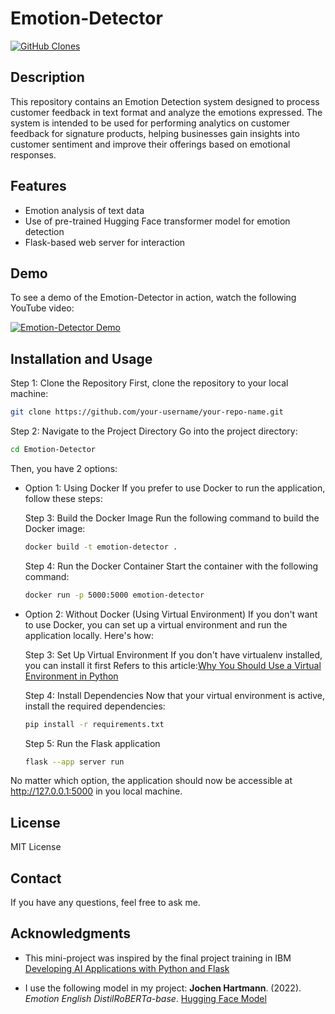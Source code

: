 # Emotion-Detector
<a href='https://github.com/MShawon/github-clone-count-badge'><img alt='GitHub Clones' src='https://img.shields.io/badge/dynamic/json?color=success&label=Clone&query=count&url=https://gist.githubusercontent.com/Shen-po-heng/d342281ded906778c8cd9f38a42ab34d/raw/clone.json&logo=github'></a>

## Description
This repository contains an Emotion Detection system designed to process customer feedback in text format and analyze the emotions expressed. The system is intended to be used for performing analytics on customer feedback for signature products, helping businesses gain insights into customer sentiment and improve their offerings based on emotional responses.

## Features
- Emotion analysis of text data
- Use of pre-trained Hugging Face transformer model for emotion detection
- Flask-based web server for interaction

## Demo 
To see a demo of the Emotion-Detector in action, watch the following YouTube video:

[![Emotion-Detector Demo](https://img.youtube.com/vi/iPis4YlMZq0/0.jpg)](https://youtu.be/iPis4YlMZq0)

## Installation and Usage
Step 1: Clone the Repository
First, clone the repository to your local machine:
```bash
git clone https://github.com/your-username/your-repo-name.git
```

Step 2: Navigate to the Project Directory
Go into the project directory:
```bash
cd Emotion-Detector
```

Then, you have 2 options:

- Option 1: Using Docker
If you prefer to use Docker to run the application, follow these steps:

    Step 3: Build the Docker Image Run the following command to build the Docker image:
    ```bash
    docker build -t emotion-detector .
    ```

    Step 4: Run the Docker Container Start the container with the following command:
    ```bash
    docker run -p 5000:5000 emotion-detector
    ```
- Option 2: Without Docker (Using Virtual Environment)
If you don't want to use Docker, you can set up a virtual environment and run the application locally. Here's how:

    Step 3: Set Up Virtual Environment
    If you don't have virtualenv installed, you can install it first
    Refers to this article:[Why You Should Use a Virtual Environment in Python](https://techisnotmagic.blogspot.com/2025/02/why-you-should-use-virtual-environment.html)

    Step 4: Install Dependencies
    Now that your virtual environment is active, install the required dependencies:
    ```bash
    pip install -r requirements.txt
    ```
    
    Step 5: Run the Flask application
    ```bash
    flask --app server run
    ```
No matter which option, the application should now be accessible at http://127.0.0.1:5000 in you local machine.

## License
MIT License

## Contact
If you have any questions, feel free to ask me.

## Acknowledgments
- This mini-project was inspired by the final project training in IBM [Developing AI Applications with Python and Flask](https://www.coursera.org/learn/python-project-for-ai-application-development)

- I use the following model in my project: 
**Jochen Hartmann**. (2022). *Emotion English DistilRoBERTa-base*. [Hugging Face Model](https://huggingface.co/j-hartmann/emotion-english-distilroberta-base/)
